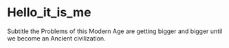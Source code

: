 # Hello_it_is_me
Subtitle
the Problems of this Modern Age are getting bigger and bigger until we become an Ancient civilization.

